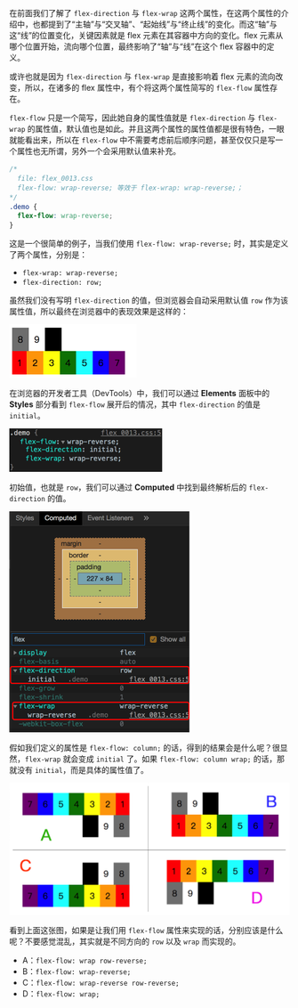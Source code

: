 在前面我们了解了 `flex-direction` 与 `flex-wrap` 这两个属性，在这两个属性的介绍中，也都提到了“主轴”与“交叉轴”、“起始线”与“终止线”的变化。而这“轴”与这“线”的位置变化，关键因素就是 flex 元素在其容器中方向的变化。flex 元素从哪个位置开始，流向哪个位置，最终影响了“轴”与“线”在这个 flex 容器中的定义。

或许也就是因为 `flex-direction` 与 `flex-wrap` 是直接影响着 flex 元素的流向改变，所以，在诸多的 flex 属性中，有个将这两个属性简写的 `flex-flow` 属性存在。

`flex-flow` 只是一个简写，因此她自身的属性值就是 `flex-direction` 与 `flex-wrap` 的属性值，默认值也是如此。并且这两个属性的属性值都是很有特色，一眼就能看出来，所以在 `flex-flow` 中不需要考虑前后顺序问题，甚至仅仅只是写一个属性也无所谓，另外一个会采用默认值来补充。

```css
/* 
  file: flex_0013.css
  flex-flow: wrap-reverse; 等效于 flex-wrap: wrap-reverse;；
*/
.demo {
  flex-flow: wrap-reverse;
}
```

这是一个很简单的例子，当我们使用 `flex-flow: wrap-reverse;` 时，其实是定义了两个属性，分别是：

* `flex-wrap: wrap-reverse;`
* `flex-direction: row;`

虽然我们没有写明 `flex-direction` 的值，但浏览器会自动采用默认值 `row` 作为该属性值，所以最终在浏览器中的表现效果是这样的：

<img src="image/02-03-4.png" style="zoom:50%;" />

在浏览器的开发者工具（DevTools）中，我们可以通过 **Elements** 面板中的 **Styles** 部分看到 `flex-flow` 展开后的情况，其中 `flex-direction` 的值是 `initial`。

<img src="image/02-04-1.png" style="zoom:50%;" />

初始值，也就是 `row`，我们可以通过 **Computed** 中找到最终解析后的 `flex-direction` 的值。

<img src="image/02-04-2.png" style="zoom:50%;" />

假如我们定义的属性是 `flex-flow: column;` 的话，得到的结果会是什么呢？很显然，`flex-wrap` 就会变成 `initial` 了。如果 `flex-flow: column wrap;` 的话，那就没有 `initial`，而是具体的属性值了。

<img src="image/02-04-3.png" style="zoom:50%;" />

看到上面这张图，如果是让我们用 `flex-flow` 属性来实现的话，分别应该是什么呢？不要感觉混乱，其实就是不同方向的 `row` 以及 `wrap` 而实现的。

* A：`flex-flow: wrap row-reverse;`
* B：`flex-flow: wrap-reverse;`
* C：`flex-flow: wrap-reverse row-reverse;`
* D：`flex-flow: wrap;`

